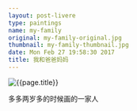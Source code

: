 ```yaml
---
layout: post-livere
type: paintings
name: my-family
original: my-family-original.jpg
thumbnail: my-family-thumbnail.jpg
date: Mon Feb 27 19:58:30 2017
title: 我和爸爸妈妈
---
```


![{{page.title}}](/gallery/paintings/{{page.original}})

多多两岁多的时候画的一家人

